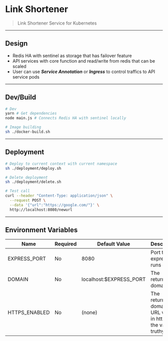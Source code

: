 # Link Shortener

> Link Shortener Service for Kubernetes

---
## Design

- Redis HA with sentinel as storage that has failover feature
- API services with core function and read/write from redis that can be scaled
- User can use __*Service Annotation*__ or __*Ingress*__ to control traffics to API service pods

---
## Dev/Build

```sh
# Dev
yarn # Get dependencies
node main.js # Connects Redis HA with sentinel locally

# Image building
sh ./docker-build.sh
```

---
## Deployment

```sh
# Deploy to current context with current namespace
sh ./deployment/deploy.sh

# Delete deployment
sh ./deployment/delete.sh

# Test call
curl --header "Content-Type: application/json" \
  --request POST \
  --data '{"url":"https://google.com/"}' \
  http://localhost:8080/newurl
```

---
## Environment Variables

| Name          | Required | Default Value           | Description                                                     |
|---------------|----------|-------------------------|-----------------------------------------------------------------|
| EXPRESS_PORT  | No       | 8080                    | Port that express runs on                                       |
| DOMAIN        | No       | localhost:$EXPRESS_PORT | The returned domain                                             |
| HTTPS_ENABLED | No       | (none)                  | The returned domain URL will be in https if the value is truthy |
